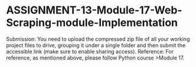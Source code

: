 # ASSIGNMENT-13-Module-17-Web-Scraping-module-Implementation



Submission: You need to upload the compressed zip file of all your working project files to drive, grouping it under a single folder and then submit the accessible link (make sure to enable sharing access).
Reference: For reference, as mentioned above, please follow Python course >Module 17.
